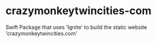 # crazymonkeytwincities-com
Swift Package that uses 'Ignite' to build the static website 'crazymonkeytwincities.com'
